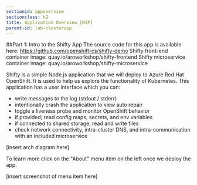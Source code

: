 ```yaml
---
sectionid: appoverview
sectionclass: h2
title: Application Overview [WIP]
parent-id: lab-clusterapp
---
```


##Part 1: Intro to the Shifty App
The source code for this app is available here: https://github.com/openshift-cs/shifty-demo
Shifty front-end container image: quay.io/aroworkshop/shifty-frontend
Shifty microservice container image: quay.io/aroworkshop/shifty-microservice

Shifty is a simple Node.js application that we will deploy to Azure Red Hat OpenShift. It is used to help us explore the functionality of Kubernetes. This application has a user interface which you can:
 - write messages to the log (stdout / stderr)
 - intentionally crash the application to view auto repair
 - toggle a liveness probe and monitor OpenShift behavior
 - if provided; read config maps, secrets, and env variables
 - if connected to shared storage, read and write files
 - check network connectivity, intra-cluster DNS, and intra-communication with an included microservice

[insert arch diagram here]

To learn more click on the "About" menu item on the left once we deploy the app.

[insert screenshot of menu item here]
